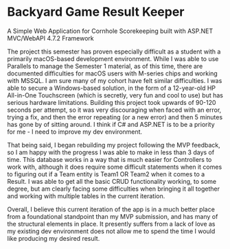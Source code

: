 # Backyard Game Result Keeper
A Simple Web Application for Cornhole Scorekeeping built with ASP.NET MVC/WebAPI 4.7.2 Framework

The project this semester has proven especially difficult as a student with a primarily macOS-based development environment. While I was able to use Parallels to manage the Semester 1 material, as of this time, there are documented difficulties for macOS users with M-series chips and working with MSSQL. I am sure many of my cohort have felt similar difficulties. I was able to secure a Windows-based solution, in the form of a 12-year-old HP All-in-One Touchscreen (which is secretly, very fun and cool to use) but has serious hardware limitations. Building this project took upwards of 90-120 seconds per attempt, so it was very discouraging when faced with an error, trying a fix, and then the error repeating (or a new error) and then 5 minutes has gone by of sitting around. I think if C# and ASP.NET is to be a priority for me - I need to improve my dev environment.

That being said, I began rebuilding my project following the MVP feedback, so I am happy with the progress I was able to make in less than 3 days of time. This database works in a way that is much easier for Controllers to work with, although it does require some difficult statements when it comes to figuring out if a Team entity is Team1 OR Team2 when it comes to a Result. I was able to get all the basic CRUD functionality working, to some degree, but am clearly facing some difficulties when bringing it all together and working with multiple tables in the current iteration.

Overall, I believe this current iteration of the app is in a much better place from a foundational standpoint than my MVP submission, and has many of the structural elements in place. It presently suffers from a lack of love as my existing dev environment does not allow me to spend the time I would like producing my desired result.
